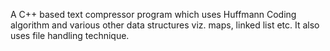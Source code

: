 A C++ based text compressor program which uses Huffmann Coding algorithm and various other data structures viz. maps, linked list etc. It also uses file handling technique.
